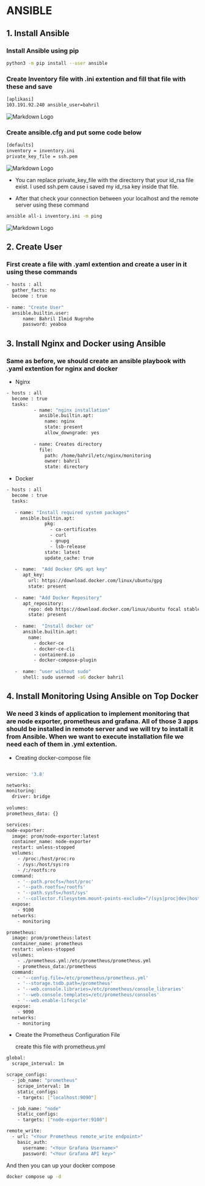 # ANSIBLE
## 1. Install Ansible
### Install Ansible using pip 
```bash
python3 -m pip install --user ansible
```
### Create Inventory file with .ini extention and fill that file with these and save
```bash
[aplikasi]
103.191.92.240 ansible_user=bahril
```
![Markdown Logo](https://github.com/ItsBahrilYo/Stage2/blob/master/minggu-3/Ansible/1.png?raw=true)


### Create ansible.cfg and put some code below
```bash
[defaults]
inventory = inventory.ini
private_key_file = ssh.pem
```

![Markdown Logo](https://github.com/ItsBahrilYo/Stage2/blob/master/minggu-3/Ansible/2.png?raw=true)


* You can replace private_key_file with the directorry that your id_rsa file exist. I used ssh.pem cause i saved my id_rsa key inside that file.

* After that check your connection between your localhost and the remote server using these command

```bash
ansible all-i inventory.ini -m ping
```
![Markdown Logo](https://github.com/ItsBahrilYo/Stage2/blob/master/minggu-3/Ansible/3.png?raw=true)


## 2. Create User
### First create a file with .yaml extention and create a user in it using these commands
```bash
- hosts : all
  gather_facts: no
  become : true
  
- name: "Create User"
  ansible.builtin.user:
      name: Bahril Ilmid Nugroho
      password: yeaboa
```
## 3. Install Nginx and Docker using Ansible

### Same as before, we should create an ansible playbook with .yaml extention for nginx and docker

* Nginx
```bash
- hosts : all
  become : true
  tasks:
          - name: "nginx installation"
            ansible.builtin.apt:
              name: nginx
              state: present
              allow_downgrade: yes
          
          - name: Creates directory
            file:
              path: /home/bahril/etc/nginx/monitoring
              owner: bahril
              state: directory    
```
* Docker
```bash
- hosts : all
  become : true
  tasks:
   
   - name: "Install required system packages"
     ansible.builtin.apt:
              pkg:
                - ca-certificates 
                - curl
                - gnupg
                - lsb-release
              state: latest
              update_cache: true
   
   -  name:  "Add Docker GPG apt key"
      apt_key:
        url: https://download.docker.com/linux/ubuntu/gpg
        state: present
  
   -  name: "Add Docker Repository"
      apt_repository: 
        repo: deb https://download.docker.com/linux/ubuntu focal stable
        state: present
 
   -  name:  "Install docker ce"
      ansible.builtin.apt:
        name: 
          - docker-ce
          - docker-ce-cli
          - containerd.io
          - docker-compose-plugin
  
   -  name: "user without sudo"
      shell: sudo usermod -aG docker bahril
  ```

  ## 4. Install Monitoring Using Ansible on Top Docker

  ### We need 3 kinds of application to implement monitoring that are node exporter, prometheus and grafana. All of those 3 apps should be installed in remote server and we will try to install it from Ansible. When we want to execute installation file we need each of them in .yml extention. 

  * Creating docker-compose file

  ```bash

  version: '3.8'

networks:
  monitoring:
    driver: bridge
    
volumes:
  prometheus_data: {}

services:
  node-exporter:
    image: prom/node-exporter:latest
    container_name: node-exporter
    restart: unless-stopped
    volumes:
      - /proc:/host/proc:ro
      - /sys:/host/sys:ro
      - /:/rootfs:ro
    command:
      - '--path.procfs=/host/proc'
      - '--path.rootfs=/rootfs'
      - '--path.sysfs=/host/sys'
      - '--collector.filesystem.mount-points-exclude=^/(sys|proc|dev|host|etc)($$|/)'
    expose:
      - 9100
    networks:
      - monitoring

  prometheus:
    image: prom/prometheus:latest
    container_name: prometheus
    restart: unless-stopped
    volumes:
      - ./prometheus.yml:/etc/prometheus/prometheus.yml
      - prometheus_data:/prometheus
    command:
      - '--config.file=/etc/prometheus/prometheus.yml'
      - '--storage.tsdb.path=/prometheus'
      - '--web.console.libraries=/etc/prometheus/console_libraries'
      - '--web.console.templates=/etc/prometheus/consoles'
      - '--web.enable-lifecycle'
    expose:
      - 9090
    networks:
      - monitoring
```
    
* Create the Prometheus Configuration File

    create this file with prometheus.yml

```bash
global:
  scrape_interval: 1m

scrape_configs:
  - job_name: "prometheus"
    scrape_interval: 1m
    static_configs:
    - targets: ["localhost:9090"]

  - job_name: "node"
    static_configs:
    - targets: ["node-exporter:9100"]

remote_write:
  - url: "<Your Prometheus remote_write endpoint>"
    basic_auth:
      username: "<Your Grafana Username>"
      password: "<Your Grafana API key>"
```
And then you can up your docker compose

```bash
docker compose up -d
```

